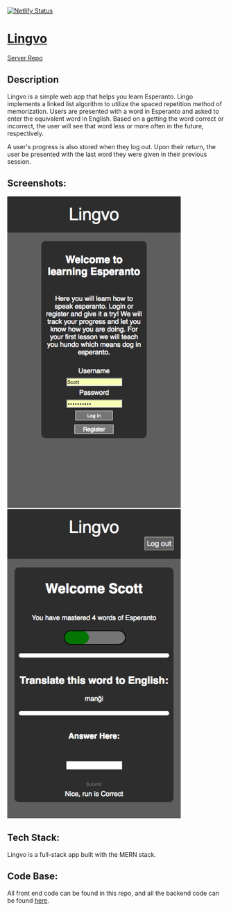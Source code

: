 [![Netlify Status](https://api.netlify.com/api/v1/badges/d1bc0265-e16f-4ebb-8ac6-e831a59fe0aa/deploy-status)](https://app.netlify.com/sites/lingvo/deploys)
# [Lingvo](https://lingvo.netlify.com/)
[Server Repo](https://github.com/murdisto/lingvo-server)
 

## Description
  Lingvo is a simple web app that helps you learn Esperanto. Lingo implements
  a linked list algorithm to utilize the spaced repetition method of memorization.
  Users are presented with a word in Esperanto and asked to enter the equivalent
  word in English. Based on a getting the word correct or incorrect, the user will
  see that word less or more often in the future, respectively.

  A user's progress is also stored when they log out. Upon their return, the user
  be presented with the last word they were given in their previous session.

## Screenshots:
<img src="/screenShots/lingvoLogin.png" alt="sign in" width="400px" />
<img src="/screenShots/Lingvo.png" alt="" width="400px" />

## Tech Stack:
  Lingvo is a full-stack app built with the MERN stack.

## Code Base:
All front end code can be found in this repo, and all the backend code can be found [here](https://github.com/murdisto/lingvo-server).
